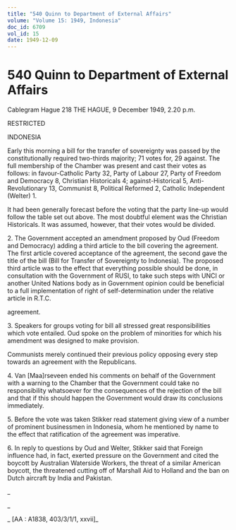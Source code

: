 ```yaml
---
title: "540 Quinn to Department of External Affairs"
volume: "Volume 15: 1949, Indonesia"
doc_id: 6709
vol_id: 15
date: 1949-12-09
---
```


# 540 Quinn to Department of External Affairs

Cablegram Hague 218 THE HAGUE, 9 December 1949, 2.20 p.m.

RESTRICTED

INDONESIA

Early this morning a bill for the transfer of sovereignty was passed by the constitutionally required two-thirds majority; 71 votes for, 29 against. The full membership of the Chamber was present and cast their votes as follows: in favour-Catholic Party 32, Party of Labour 27, Party of Freedom and Democracy 8, Christian Historicals 4; against-Historical 5, Anti-Revolutionary 13, Communist 8, Political Reformed 2, Catholic Independent (Welter) 1.

It had been generally forecast before the voting that the party line-up would follow the table set out above. The most doubtful element was the Christian Historicals. It was assumed, however, that their votes would be divided.

2\. The Government accepted an amendment proposed by Oud (Freedom and Democracy) adding a third article to the bill covering the agreement. The first article covered acceptance of the agreement, the second gave the title of the bill (Bill for Transfer of Sovereignty to Indonesia). The proposed third article was to the effect that everything possible should be done, in consultation with the Government of RUSI, to take such steps with UNCI or another United Nations body as in Government opinion could be beneficial to a full implementation of right of self-determination under the relative article in R.T.C.

agreement.

3\. Speakers for groups voting for bill all stressed great responsibilities which vote entailed. Oud spoke on the problem of minorities for which his amendment was designed to make provision.

Communists merely continued their previous policy opposing every step towards an agreement with the Republicans.

4\. Van [Maa]rseveen ended his comments on behalf of the Government with a warning to the Chamber that the Government could take no responsibility whatsoever for the consequences of the rejection of the bill and that if this should happen the Government would draw its conclusions immediately.

5\. Before the vote was taken Stikker read statement giving view of a number of prominent businessmen in Indonesia, whom he mentioned by name to the effect that ratification of the agreement was imperative.

6\. In reply to questions by Oud and Welter, Stikker said that Foreign influence had, in fact, exerted pressure on the Government and cited the boycott by Australian Waterside Workers, the threat of a similar American boycott, the threatened cutting off of Marshall Aid to Holland and the ban on Dutch aircraft by India and Pakistan.

_

_

_ [AA : A1838, 403/3/1/1, xxvii]_
